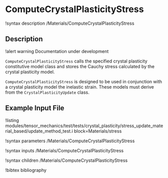 # ComputeCrystalPlasticityStress

!syntax description /Materials/ComputeCrystalPlasticityStress

## Description

!alert warning
Documentation under development

`ComputeCrystalPlasticityStress` calls the specified crystal plasticity
constitutive model class and stores the Cauchy stress calculated by the crystal
plasticity model.

`ComputeCrystalPlasticityStress` is designed to be used in conjunction with a
crystal plasticity model the inelastic strain. These models must derive from the `CrystalPlasticityUpdate` class.

## Example Input File

!listing modules/tensor_mechanics/test/tests/crystal_plasticity/stress_update_material_based/update_method_test.i block=Materials/stress

!syntax parameters /Materials/ComputeCrystalPlasticityStress

!syntax inputs /Materials/ComputeCrystalPlasticityStress

!syntax children /Materials/ComputeCrystalPlasticityStress

!bibtex bibliography
